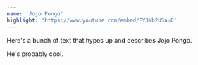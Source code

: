 ```yaml
---
name: 'Jojo Pongo'
highlight: 'https://www.youtube.com/embed/FY3Yb2USau0'
---
```


Here's a bunch of text that hypes up and describes Jojo Pongo.

He's probably cool.